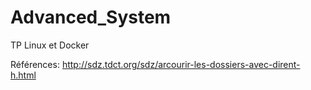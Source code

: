# Advanced_System
TP Linux et Docker

Références:
http://sdz.tdct.org/sdz/arcourir-les-dossiers-avec-dirent-h.html
